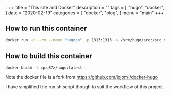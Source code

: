 +++
title = "This site and Docker"
description = ""
tags = [
    "hugo",
    "docker",
]
date = "2020-02-19"
categories = [
    "docker",
    "blog",
]
menu = "main"
+++

## How to run this container

```bash
docker run -d --rm --name "hugooo" -p 1313:1313 -v /srv/hugo/src:/src qcu87z/hugo
```

## How to build this container

```bash
docker build -t qcu87z/hugo:latest .
```

Note the docker file is a fork from <https://github.com/jojomi/docker-hugo>

I have simplified the run.sh script though to suit the workflow of this project
